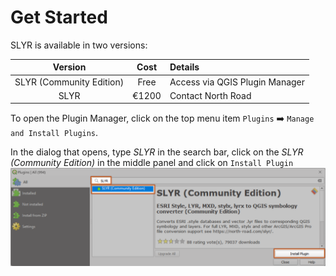 # Get Started
SLYR is available in two versions:
  
Version | Cost | Details
:-------: | :-----: |:------ 
SLYR (Community Edition) | Free | Access via QGIS Plugin Manager 
SLYR  | €1200 | Contact North Road 

[comment]: <> (I want to remove the shading in the second row)

To open the Plugin Manager, click on the top menu item `Plugins` :arrow_right: `Manage and Install Plugins`.

In the dialog that opens, type *SLYR* in the search bar, click on the *SLYR (Community Edition)* in the middle panel and click on `Install Plugin`
![SLYR Community Edition](../images/comm_ed2.png)
